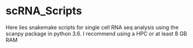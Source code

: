 # scRNA_Scripts
Here lies snakemake scripts for single cell RNA seq analysis using the scanpy package in python 3.6. I recommend using a HPC or at least 8 GB RAM
